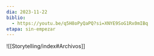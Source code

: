 ```yaml
---
dia: 2023-11-22
biblio:
  - https://youtu.be/q5H8oPyQaPQ?si=XNYE9SoG1Rx0mIBq
etapa: sin-empezar
---
```









![[Storytelling/index#Archivos]]